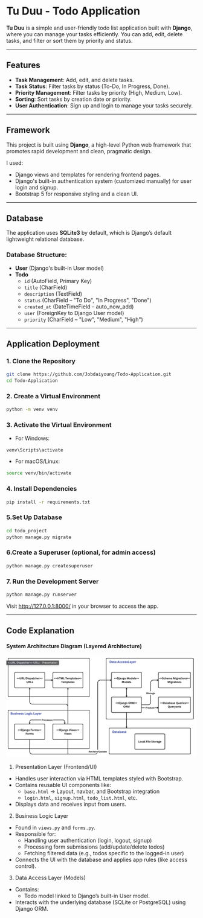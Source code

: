 # Tu Duu - Todo Application

**Tu Duu** is a simple and user-friendly todo list application built with **Django**,
where you can manage your tasks efficiently. You can add, edit, delete tasks,
and filter or sort them by priority and status.

---

## Features

- **Task Management**: Add, edit, and delete tasks.
- **Task Status**: Filter tasks by status (To-Do, In Progress, Done).
- **Priority Management**: Filter tasks by priority (High, Medium, Low).
- **Sorting**: Sort tasks by creation date or priority.
- **User Authentication**: Sign up and login to manage your tasks securely.

---

## Framework
This project is built using **Django**, a high-level Python web framework that promotes rapid development and clean, pragmatic design.

I used:
- Django views and templates for rendering frontend pages.
- Django's built-in authentication system (customized manually) for user login and signup.
- Bootstrap 5 for responsive styling and a clean UI.

---

## Database

The application uses **SQLite3** by default, which is Django’s default lightweight relational database.

### Database Structure:

- **User** (Django's built-in User model)
- **Todo**
  - `id` (AutoField, Primary Key)
  - `title` (CharField)
  - `description` (TextField)
  - `status` (CharField – "To Do", "In Progress", "Done")
  - `created_at` (DateTimeField – auto_now_add)
  - `user` (ForeignKey to Django User model)
  - `priority` (CharField – "Low", "Medium", "High")

---

## Application Deployment

### 1. Clone the Repository

```bash
git clone https://github.com/Jobdaiyoung/Todo-Application.git
cd Todo-Application
```

### 2. Create a Virtual Environment

```bash
python -m venv venv
```

### 3. Activate the Virtual Environment
- For Windows:
```bash
venv\Scripts\activate
```
- For macOS/Linux:
```bash
source venv/bin/activate
```

### 4. Install Dependencies
```bash
pip install -r requirements.txt
```

### 5.Set Up Database
```bash
cd todo_project
python manage.py migrate
```

### 6.Create a Superuser (optional, for admin access)
```bash
python manage.py createsuperuser
```

### 7. Run the Development Server
```bash
python manage.py runserver
```
Visit http://127.0.0.1:8000/ in your browser to access the app.

---

## Code Explanation
#### System Architecture Diagram (Layered Architecture)

![Architecture Diagram](todo_project/todos/static/Architecture%20Diagram.png)
1. Presentation Layer (Frontend/UI)
- Handles user interaction via HTML templates styled with Bootstrap.
- Contains reusable UI components like:
  - `base.html` → Layout, navbar, and Bootstrap integration
  - `login.html`, `signup.html`, `todo_list.html`, etc.
- Displays data and receives input from users.

2. Business Logic Layer
- Found in `views.py` and `forms.py`.
- Responsible for:
  - Handling user authentication (login, logout, signup)
  - Processing form submissions (add/update/delete todos)
  - Fetching filtered data (e.g., todos specific to the logged-in user)
- Connects the UI with the database and applies app rules (like access control).

3. Data Access Layer (Models)
- Contains:
  - Todo model linked to Django’s built-in User model.
- Interacts with the underlying database (SQLite or PostgreSQL) using Django ORM.
